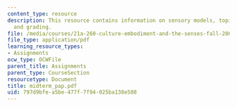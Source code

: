 ```yaml
---
content_type: resource
description: This resource contains information on sensory models, topic, and format
  and grading.
file: /media/courses/21a-260-culture-embodiment-and-the-senses-fall-2005/797d9bfea5be477f7f94025ba138e508_midterm_pap.pdf
file_type: application/pdf
learning_resource_types:
- Assignments
ocw_type: OCWFile
parent_title: Assignments
parent_type: CourseSection
resourcetype: Document
title: midterm_pap.pdf
uid: 797d9bfe-a5be-477f-7f94-025ba138e508
---
```

